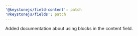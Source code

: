 ```yaml
---
'@keystonejs/field-content': patch
'@keystonejs/fields': patch
---
```


Added documentation about using blocks in the content field.
